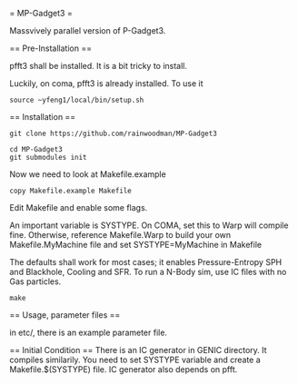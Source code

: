 = MP-Gadget3 =

Massvively parallel version of P-Gadget3.

== Pre-Installation ==

pfft3 shall be installed. It is a bit tricky to install.

Luckily, on coma, pfft3 is already installed. To use it
```
source ~yfeng1/local/bin/setup.sh
```

== Installation ==
```
git clone https://github.com/rainwoodman/MP-Gadget3

cd MP-Gadget3
git submodules init

```

Now we need to look at Makefile.example
```
copy Makefile.example Makefile
```

Edit Makefile and enable some flags. 

An important variable is SYSTYPE. On COMA, set this to Warp will compile fine.
Otherwise, reference Makefile.Warp to build your own Makefile.MyMachine file and
set SYSTYPE=MyMachine in Makefile

The defaults shall work for most cases; it enables Pressure-Entropy SPH and Blackhole, Cooling
and SFR. To run a N-Body sim, use IC files with no Gas particles.

```
make
```
== Usage, parameter files ==

in etc/, there is an example parameter file.

== Initial Condition ==
There is an IC generator in GENIC directory. It compiles similarily. You need to
set SYSTYPE variable and create a Makefile.$(SYSTYPE) file.
IC generator also depends on pfft.

